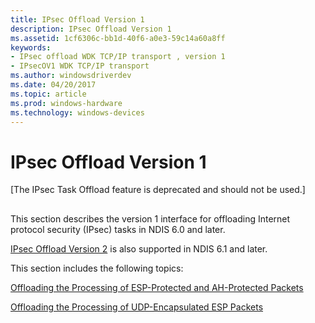 ```yaml
---
title: IPsec Offload Version 1
description: IPsec Offload Version 1
ms.assetid: 1cf6306c-bb1d-40f6-a0e3-59c14a60a8ff
keywords:
- IPsec offload WDK TCP/IP transport , version 1
- IPsecOV1 WDK TCP/IP transport
ms.author: windowsdriverdev
ms.date: 04/20/2017
ms.topic: article
ms.prod: windows-hardware
ms.technology: windows-devices
---
```


# IPsec Offload Version 1

\[The IPsec Task Offload feature is deprecated and should not be used.\]

## <a href="" id="ddk-ipsec-offload-version-1-ng"></a>


This section describes the version 1 interface for offloading Internet protocol security (IPsec) tasks in NDIS 6.0 and later.

[IPsec Offload Version 2](ipsec-offload-version-2.md) is also supported in NDIS 6.1 and later.

This section includes the following topics:

[Offloading the Processing of ESP-Protected and AH-Protected Packets](offloading-the-processing-of-esp-protected-and-ah-protected-packets.md)

[Offloading the Processing of UDP-Encapsulated ESP Packets](offloading-the-processing-of-udp-encapsulated-esp-packets.md)

 

 





